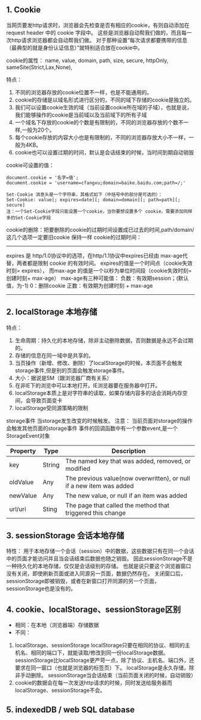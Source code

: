 ## 1. Cookie
当网页要发http请求时，浏览器会先检查是否有相应的cookie，有则自动添加在 request header 中的 cookie 字段中。
这些是浏览器自动帮我们做的，而且每一次http请求浏览器都会自动帮我们做。
对于那种设置“每次请求都要携带的信息（最典型的就是身份认证信息）”就特别适合放在cookie中。

cookie的属性：
name, value, domain, path, size, secure, httpOnly, sameSite(Strict,Lax,None),

特点：  
1. 不同的浏览器存放的cookie位置不一样，也是不能通用的。
2. cookie的存储是以域名形式进行区分的，不同的域下存储的cookie是独立的。
3. 我们可以设置cookie生效的域（当前设置cookie所在域的子域），也就是说，我们能够操作的cookie是当前域以及当前域下的所有子域
4. 一个域名下存放的cookie的个数是有限制的，不同的浏览器存放的个数不一样,一般为20个。
5. 每个cookie存放的内容大小也是有限制的，不同的浏览器存放大小不一样，一般为4KB。
6. cookie也可以设置过期的时间，默认是会话结束的时候，当时间到期自动销毁

cookie可设置的值：
```客户端设置: expires(max-age)、domain、path、secure(仅https)
document.cookie = '名字=值';
document.cookie = 'username=cfangxu;domain=baike.baidu.com;path=/;' 
```
```服务端设置: expires(max-age)、domain、path、secure、HttpOnly(是否可通过js访问cookie)
Set-Cookie 消息头是一个字符串，其格式如下（中括号中的部分是可选的）：
Set-Cookie: value[; expires=date][; domain=domain][; path=path][; secure]
注：一个Set-Cookie字段只能设置一个cookie，当你要想设置多个 cookie，需要添加同样多的Set-Cookie字段
```
cookie的删除：把要删除的cookie的过期时间设置成已过去的时间,path/domain/这几个选项一定要旧cookie 保持一样
cookie的过期时间：
***
expires 是 http/1.0协议中的选项，在http/1.1协议中expires已经由 max-age代替，两者都是限制 cookie 的有效时间。
expires的值是一个时间点（cookie失效时刻= expires），
而max-age 的值是一个以秒为单位时间段（cookie失效时刻= 创建时刻+ max-age）
max-age有三种可能值：
    负数：有效期session；(默认值，为-1)
    0：删除cookie
    正数：有效期为创建时刻 + max-age
***


## 2. localStorage 本地存储

特点：  
1. 生命周期：持久化的本地存储，除非主动删除数据，否则数据是永远不会过期的。
2. 存储的信息在同一域中是共享的。
3. 当页操作（新增、修改、删除）了localStorage的时候，本页面不会触发storage事件,但是别的页面会触发storage事件。
4. 大小：据说是5M（跟浏览器厂商有关系）
5. 在非IE下的浏览中可以本地打开。IE浏览器要在服务器中打开。
6. localStorage本质上是对字符串的读取，如果存储内容多的话会消耗内存空间，会导致页面变卡
7. localStorage受同源策略的限制

storage事件
当storage发生改变的时候触发。
注意： 当前页面对storage的操作会触发其他页面的storage事件
事件的回调函数中有一个参数event,是一个StorageEvent对象  

Property | Type    | Description
-------- | ------- | ------------
key      | String  | The named key that was added, removed, or modified
oldValue | Any     | The previous value(now overwritten), or null if a new item was added
newValue | Any     | The new value, or null if an item was added
url/uri  | Sting   | The page that called the method that triggered this change

## 3. sessionStorage 会话本地存储
特性：
用于本地存储一个会话（session）中的数据，这些数据只有在同一个会话中的页面才能访问并且当会话结束后数据也随之销毁。
因此sessionStorage不是一种持久化的本地存储，仅仅是会话级别的存储。
也就是说只要这个浏览器窗口没有关闭，即使刷新页面或进入同源另一页面，数据仍然存在。
关闭窗口后，sessionStorage即被销毁，或者在新窗口打开同源的另一个页面，sessionStorage也是没有的。

## 4. cookie、localStorage、sessionStorage区别
* 相同：在本地（浏览器端）存储数据
* 不同：
1. localStorage、sessionStorage
    localStorage只要在相同的协议、相同的主机名、相同的端口下，就能读取/修改到同一份localStorage数据。
    sessionStorage比localStorage更严苛一点，除了协议、主机名、端口外，还要求在同一窗口（也就是浏览器的标签页）下。
    localStorage是永久存储，除非手动删除。
    sessionStorage当会话结束（当前页面关闭的时候，自动销毁）
2. cookie的数据会在每一次发送http请求的时候，同时发送给服务器而localStorage、sessionStorage不会。

## 5. indexedDB / web SQL database
